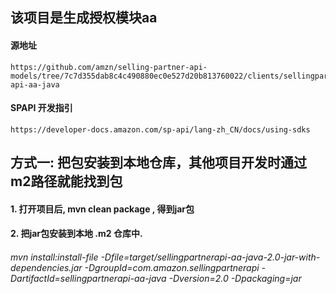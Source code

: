 ## 该项目是生成授权模块aa
#### 源地址
    https://github.com/amzn/selling-partner-api-models/tree/7c7d355dab8c4c490880ec0e527d20b813760022/clients/sellingpartner-api-aa-java
#### SPAPI 开发指引
    https://developer-docs.amazon.com/sp-api/lang-zh_CN/docs/using-sdks


## 方式一: 把包安装到本地仓库，其他项目开发时通过m2路径就能找到包
#### 1. 打开项目后, mvn clean package , 得到jar包
#### 2. 把jar包安装到本地 .m2 仓库中. 
######  mvn install:install-file -Dfile=target/sellingpartnerapi-aa-java-2.0-jar-with-dependencies.jar -DgroupId=com.amazon.sellingpartnerapi -DartifactId=sellingpartnerapi-aa-java -Dversion=2.0 -Dpackaging=jar



